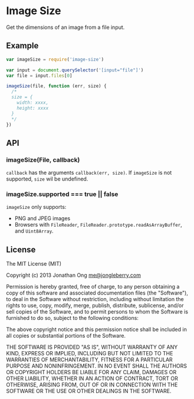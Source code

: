 # Image Size

Get the dimensions of an image from a file input.

## Example

```js
var imageSize = require('image-size')

var input = document.querySelector('[input="file"]')
var file = input.files[0]

imageSize(file, function (err, size) {
  /*
  size = {
    width: xxxx,
    height: xxxx
  }
  */
})
````

## API

### imageSize(File, callback)

`callback` has the arguments `callback(err, size)`.
If `imageSize` is not supported, `size` wil be undefined.

### imageSize.supported === true || false

`imageSize` only supports:

- PNG and JPEG images
- Browsers with `FileReader`, `FileReader.prototype.readAsArrayBuffer`, and `Uint8Array`.

## License

The MIT License (MIT)

Copyright (c) 2013 Jonathan Ong me@jongleberry.com

Permission is hereby granted, free of charge, to any person obtaining a copy
of this software and associated documentation files (the "Software"), to deal
in the Software without restriction, including without limitation the rights
to use, copy, modify, merge, publish, distribute, sublicense, and/or sell
copies of the Software, and to permit persons to whom the Software is
furnished to do so, subject to the following conditions:

The above copyright notice and this permission notice shall be included in
all copies or substantial portions of the Software.

THE SOFTWARE IS PROVIDED "AS IS", WITHOUT WARRANTY OF ANY KIND, EXPRESS OR
IMPLIED, INCLUDING BUT NOT LIMITED TO THE WARRANTIES OF MERCHANTABILITY,
FITNESS FOR A PARTICULAR PURPOSE AND NONINFRINGEMENT. IN NO EVENT SHALL THE
AUTHORS OR COPYRIGHT HOLDERS BE LIABLE FOR ANY CLAIM, DAMAGES OR OTHER
LIABILITY, WHETHER IN AN ACTION OF CONTRACT, TORT OR OTHERWISE, ARISING FROM,
OUT OF OR IN CONNECTION WITH THE SOFTWARE OR THE USE OR OTHER DEALINGS IN
THE SOFTWARE.